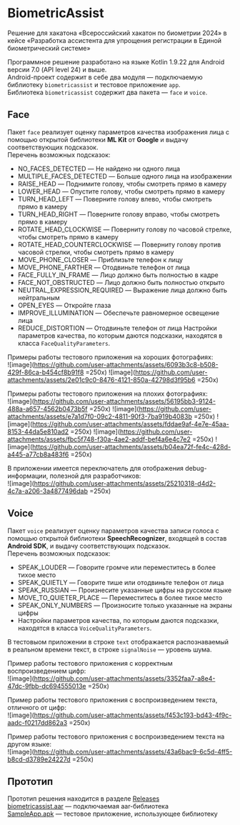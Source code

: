 # BiometricAssist
Решение для хакатона «Всероссийский хакатон по биометрии 2024» в кейсе «Разработка ассистента для упрощения регистрации в Единой биометрический системе»

Программное решение разработано на языке Kotlin 1.9.22 для Android версии 7.0 (API level 24) и выше.  
Android-проект содержит в себе два модуля — подключаемую библиотеку `biometricassist` и тестовое приложение `app`.  
Библиотека `biometricassist` содержит два пакета — `face` и `voice`.  

## Face
Пакет `face` реализует оценку параметров качества изображения лица с помощью открытой библиотеки **ML Kit** от **Google** и выдачу соответствующих подсказок.  
Перечень возможных подсказок:
* NO_FACES_DETECTED — Не найдено ни одного лица
* MULTIPLE_FACES_DETECTED — Больше одного лица на изображении
* RAISE_HEAD — Поднимите голову, чтобы смотреть прямо в камеру
* LOWER_HEAD — Опустите голову, чтобы смотреть прямо в камеру
* TURN_HEAD_LEFT — Поверните голову влево, чтобы смотреть прямо в камеру
* TURN_HEAD_RIGHT — Поверните голову вправо, чтобы смотреть прямо в камеру
* ROTATE_HEAD_CLOCKWISE — Поверниту голову по часовой стрелке, чтобы смотреть прямо в камеру
* ROTATE_HEAD_COUNTERCLOCKWISE — Поверниту голову против часовой стрелки, чтобы смотреть прямо в камеру
* MOVE_PHONE_CLOSER — Приблизьте телефон к лицу
* MOVE_PHONE_FARTHER — Отодвиньте телефон от лица
* FACE_FULLY_IN_FRAME — Лицо должно быть полностью в кадре
* FACE_NOT_OBSTRUCTED — Лицо должно быть полностью открыто
* NEUTRAL_EXPRESSION_REQUIRED — Выражение лица должно быть нейтральным
* OPEN_EYES — Откройте глаза
* IMPROVE_ILLUMINATION — Обеспечьте равномерное освещение лица
* REDUCE_DISTORTION — Отодвиньте телефон от лица
Настройки параметров качества, по которым даются подсказки, находятся в класса `FaceQualityParameters`.  

Примеры работы тестового приложения на хороших фотографиях:  
![image](https://github.com/user-attachments/assets/6093b3c8-b508-429f-86ca-b454cf8b91f8 =250x)
![image](https://github.com/user-attachments/assets/2e01c9c0-8476-4121-850a-42798d3f95b6 =250x)  

Примеры работы тестового приложения на плохих фотографиях:  
![image](https://github.com/user-attachments/assets/56195bb3-9124-488a-a657-4562b0473b5f =250x)
![image](https://github.com/user-attachments/assets/e7a1d7f0-09c2-4811-90f3-7ba919b4083b =250x)
![image](https://github.com/user-attachments/assets/fddae9af-4e7e-45aa-8153-44da5e810ad2 =250x)
![image](https://github.com/user-attachments/assets/fbc5f748-f30a-4ae2-addf-bef4a6e4c7e2 =250x)
![image](https://github.com/user-attachments/assets/b04ea72f-fe4c-428d-a445-a77cb8a483f6 =250x)  

В приложении имеется переключатель для отображения debug-информации, полезной для разработчиков:  
![image](https://github.com/user-attachments/assets/25210318-d4d2-4c7a-a206-3a4877496dab =250x)  

## Voice
Пакет `voice` реализует оценку параметров качества записи голоса с помощью открытой библиотеки **SpeechRecognizer**, входящей в состав **Android SDK**, и выдачу соответствующих подсказок.  
Перечень возможных подсказок:
* SPEAK_LOUDER — Говорите громче или переместитесь в более тихое место
* SPEAK_QUIETLY — Говорите тише или отодвиньте телефон от лица
* SPEAK_RUSSIAN — Произнесите указанные цифры на русском языке
* MOVE_TO_QUIETER_PLACE — Переместитесь в более тихое место
* SPEAK_ONLY_NUMBERS — Произносите только указанные на экраны цифры
* Настройки параметров качества, по которым даются подсказки, находятся в класса `VoiceQualityParameters`.  

В тестовыом приложении в строке `text` отображается распознаваемый в реальном времени текст, в строке `signalNoise` — уровень шума.

Пример работы тестового приложения с корректным воспроизведением цифр:  
![image](https://github.com/user-attachments/assets/3352faa7-a8e4-47dc-9fbb-dc694555013e =250x)  

Пример работы тестового приложения с воспроизведением текста, отличного от цифр:  
![image](https://github.com/user-attachments/assets/f453c193-bd43-4f9c-aadc-f0217dd862a3 =250x)  

Пример работы тестового приложения с воспроизведением текста на другом языке:  
![image](https://github.com/user-attachments/assets/43a6bac9-6c5d-4ff5-b8cd-d3789e24227d =250x)  

## Прототип
Прототип решения находится в разделе [Releases](https://github.com/adonixis/BiometricAssist/releases/tag/1.0)  
[biometricassist.aar](https://github.com/adonixis/BiometricAssist/releases/download/1.0/biometricassist.aar) — подключаемая aar-библиотека  
[SampleApp.apk](https://github.com/adonixis/BiometricAssist/releases/download/1.0/SampleApp.apk) — тестовое приложение, использующее библиотеку  
